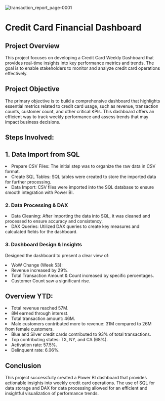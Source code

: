 ![transaction_report_page-0001](https://github.com/user-attachments/assets/d0d79f26-b149-45ce-a472-900bbec9a52f)

# Credit Card Financial Dashboard
## Project Overview
This project focuses on developing a Credit Card Weekly Dashboard that provides real-time insights into key performance metrics and trends. The goal is to enable stakeholders to monitor and analyze credit card operations effectively.

## Project Objective
The primary objective is to build a comprehensive dashboard that highlights essential metrics related to credit card usage, such as revenue, transaction counts, customer count, and other critical KPIs. This dashboard offers an efficient way to track weekly performance and assess trends that may impact business decisions.

## Steps Involved:
  ## 1. Data Import from SQL
  <li> Prepare CSV Files: The initial step was to organize the raw data in CSV format. <br>
  <li> Create SQL Tables: SQL tables were created to store the imported data for further processing.  <br>
  <li> Data Import: CSV files were imported into the SQL database to ensure smooth integration with Power BI.  <br>
    
  ### 2. Data Processing & DAX
  <li> Data Cleaning: After importing the data into SQL, it was cleaned and processed to ensure accuracy and consistency.<br>
  <li> DAX Queries: Utilized DAX queries to create key measures and calculated fields for the dashboard.<br>

  ### 3. Dashboard Design & Insights
  Designed the dashboard to present a clear view of: <br>
  <li> WoW Change (Week 53):
  <li> Revenue increased by 29%.
  <li> Total Transaction Amount & Count increased by specific percentages.
  <li> Customer Count saw a significant rise.<br>

## Overview YTD:
  <li> Total revenue reached 57M.
  <li> 8M earned through interest.
  <li> Total transaction amount: 46M.
  <li> Male customers contributed more to revenue: 31M compared to 26M from female customers.
  <li> Blue and Silver credit cards contributed to 93% of total transactions.
  <li> Top contributing states: TX, NY, and CA (68%).
  <li> Activation rate: 57.5%.
  <li> Delinquent rate: 6.06%.
    
## Conclusion
This project successfully created a Power BI dashboard that provides actionable insights into weekly credit card operations. The use of SQL for data storage and DAX for data processing allowed for an efficient and insightful visualization of performance trends.
